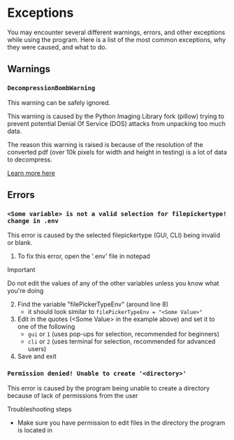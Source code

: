 # Exceptions
You may encounter several different warnings, errors, and other exceptions while using the program. Here is a list of the most common exceptions, why they were caused, and what to do.


## Warnings

### `DecompressionBombWarning`
This warning can be safely ignored. 

This warning is caused by the Python Imaging Library fork (pillow) trying to prevent potential Denial Of Service (DOS) attacks from unpacking too much data.

The reason this warning is raised is because of the resolution of the converted pdf (over 10k pixels for width and height in testing) is a lot of data to decompress.

[Learn more here](https://pillow.readthedocs.io/en/stable/reference/Image.html#PIL.Image.open)


## Errors

### `<Some variable> is not a valid selection for filepickertype! change in .env`
This error is caused by the selected filepickertype (GUI, CLI) being invalid or blank.

1. To fix this error, open the '.env' file in notepad
  > [!IMPORTANT]
  > Do not edit the values of any of the other variables unless you know what you're doing
2. Find the variable "filePickerTypeEnv" (around line 8)
    * it should look similar to `filePickerTypeEnv = "<Some Value>"`
3. Edit in the quotes (<Some Value\> in the example above) and set it to one of the following
    * `gui` or `1` (uses pop-ups for selection, recommended for beginners)
    * `cli` or `2` (uses terminal for selection, recommended for advanced users)
4. Save and exit

### `Permission denied! Unable to create '<directory>'`
This error is caused by the program being unable to create a directory because of lack of permissions from the user

Troubleshooting steps
* Make sure you have permission to edit files in the directory the program is located in
